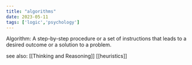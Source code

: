 ```yaml
---
title: "algorithms"
date: 2023-05-11
tags: ['logic','psychology']
---
```


Algorithm: A step-by-step procedure or a set of instructions that leads to a desired outcome or a solution to a problem.

see also: [[Thinking and Reasoning]] 
[[heuristics]]
